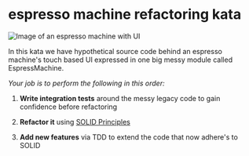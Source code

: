 espresso machine refactoring kata
=================================
![Image of an espresso machine with UI](https://github.com/dschinkel/espresso-machine-refactoring-kata/espresso-machine-with-ui.jpg)

In this kata we have hypothetical source code behind an espresso machine's touch based UI expressed in one big messy module called EspressMachine.

*Your job is to perform the following in this order:*
1. **Write integration tests** around the messy legacy code to gain confidence before refactoring

2. **Refactor it** using [SOLID Principles](http://butunclebob.com/ArticleS.UncleBob.PrinciplesOfOod)

3. **Add new features** via TDD to extend the code that now adhere's to SOLID